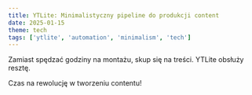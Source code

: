 ```yaml
---
title: YTLite: Minimalistyczny pipeline do produkcji content
date: 2025-01-15
theme: tech
tags: ['ytlite', 'automation', 'minimalism', 'tech']
---
```


Zamiast spędzać godziny na montażu, skup się na treści. YTLite obsłuży resztę.

Czas na rewolucję w tworzeniu contentu!
